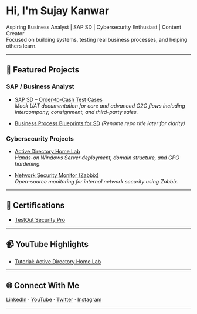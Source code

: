 # Hi, I'm Sujay Kanwar

Aspiring Business Analyst | SAP SD | Cybersecurity Enthusiast | Content Creator  
Focused on building systems, testing real business processes, and helping others learn.

---

## 💼 Featured Projects

### SAP / Business Analyst
- [SAP SD – Order-to-Cash Test Cases](https://github.com/Sujay-Kanwar/order-to-cash-sd-test-cases)  
  *Mock UAT documentation for core and advanced O2C flows including intercompany, consignment, and third-party sales.*

- [Business Process Blueprints for SD](https://github.com/Sujay-Kanwar/ActiveDirectoryLab) *(Rename repo title later for clarity)*

### Cybersecurity Projects
- [Active Directory Home Lab](https://github.com/Sujay-Kanwar/ActiveDirectoryLab)  
  *Hands-on Windows Server deployment, domain structure, and GPO hardening.*

- [Network Security Monitor (Zabbix)](https://github.com/Sujay-Kanwar/ZabbixNetworkSecurityMonitor)  
  *Open-source monitoring for internal network security using Zabbix.*

---

## 📄 Certifications
- [TestOut Security Pro](https://github.com/Sujay-Kanwar/TestOutCertification)

---

## 📹 YouTube Highlights
- [Tutorial: Active Directory Home Lab](https://www.youtube.com/@Sujay_Kanwar-Cyber)

---

## 🌐 Connect With Me
[LinkedIn](https://linkedin.com/in/sujay-kanwar) · [YouTube](https://www.youtube.com/@Sujay_Kanwar-Cyber) · [Twitter](https://twitter.com/sujay_kanwar) · [Instagram](https://www.instagram.com/sujay_kanwar)

---

<!--
Optional Sections You Can Add:
- 🔭 Currently working on...
- 📚 Learning: SAP Analytics Cloud, Power BI, Python for Analysts
- 💬 Ask me about BA tools, Excel hacks, or security labs
-->
